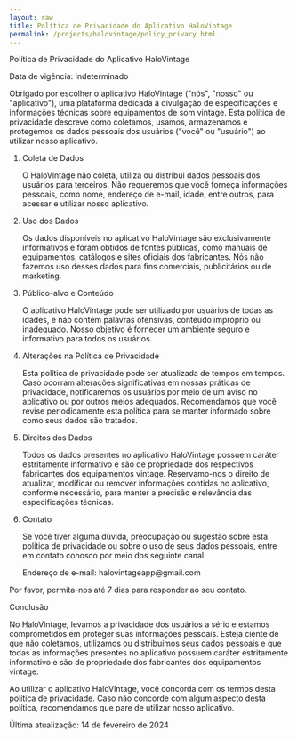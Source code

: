 ```yaml
---
layout: raw
title: Política de Privacidade do Aplicativo HaloVintage
permalink: /projects/halovintage/policy_privacy.html
---
```


Política de Privacidade do Aplicativo HaloVintage

Data de vigência: Indeterminado

Obrigado por escolher o aplicativo HaloVintage ("nós", "nosso" ou "aplicativo"), uma plataforma dedicada à divulgação de especificações e informações técnicas sobre equipamentos de som vintage. Esta política de privacidade descreve como coletamos, usamos, armazenamos e protegemos os dados pessoais dos usuários ("você" ou "usuário") ao utilizar nosso aplicativo.

<ol>
    <li>Coleta de Dados</li>
    <p>O HaloVintage não coleta, utiliza ou distribui dados pessoais dos usuários para terceiros. Não requeremos que você forneça informações pessoais, como nome, endereço de e-mail, idade, entre outros, para acessar e utilizar nosso aplicativo.</p>
    <li>Uso dos Dados</li>
    <p>Os dados disponíveis no aplicativo HaloVintage são exclusivamente informativos e foram obtidos de fontes públicas, como manuais de equipamentos, catálogos e sites oficiais dos fabricantes. Nós não fazemos uso desses dados para fins comerciais, publicitários ou de marketing.</p>
    <li> Público-alvo e Conteúdo</li>
    <p>O aplicativo HaloVintage pode ser utilizado por usuários de todas as idades, e não contém palavras ofensivas, conteúdo impróprio ou inadequado. Nosso objetivo é fornecer um ambiente seguro e informativo para todos os usuários.</p>
    <li>Alterações na Política de Privacidade</li>
    <p>Esta política de privacidade pode ser atualizada de tempos em tempos. Caso ocorram alterações significativas em nossas práticas de privacidade, notificaremos os usuários por meio de um aviso no aplicativo ou por outros meios adequados. Recomendamos que você revise periodicamente esta política para se manter informado sobre como seus dados são tratados.</p>
    <li>Direitos dos Dados</li>
    <p>Todos os dados presentes no aplicativo HaloVintage possuem caráter estritamente informativo e são de propriedade dos respectivos fabricantes dos equipamentos vintage. Reservamo-nos o direito de atualizar, modificar ou remover informações contidas no aplicativo, conforme necessário, para manter a precisão e relevância das especificações técnicas.</p>
    <li>Contato</li>
    <p>Se você tiver alguma dúvida, preocupação ou sugestão sobre esta política de privacidade ou sobre o uso de seus dados pessoais, entre em contato conosco por meio dos seguinte canal:</p>
    <p>Endereço de e-mail: halovintageapp@gmail.com</p>
</ol>


Por favor, permita-nos até 7 dias para responder ao seu contato.

Conclusão

No HaloVintage, levamos a privacidade dos usuários a sério e estamos comprometidos em proteger suas informações pessoais. Esteja ciente de que não coletamos, utilizamos ou distribuímos seus dados pessoais e que todas as informações presentes no aplicativo possuem caráter estritamente informativo e são de propriedade dos fabricantes dos equipamentos vintage.

Ao utilizar o aplicativo HaloVintage, você concorda com os termos desta política de privacidade. Caso não concorde com algum aspecto desta política, recomendamos que pare de utilizar nosso aplicativo.

Última atualização: 14 de fevereiro de 2024
